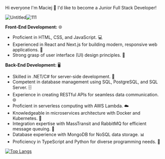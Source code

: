 Hi everyone I'm Maciej 👋
I'd like to become a Junior Full Stack Developer!

![Untitled](https://github.com/MaciejTrebacz/MaciejTrebacz/assets/106514256/cec3b8f6-0cca-49d8-a11c-70e63d678597)![111](https://github.com/MaciejTrebacz/MaciejTrebacz/assets/106514256/6dd7aecf-c189-4f3a-8500-a5c2d4cd3c9c)

**Front-End Development:** 🌐
- Proficient in HTML, CSS, and JavaScript. 💻
- Experienced in React and Next.js for building modern, responsive web applications. 🚀
- Strong grasp of user interface (UI) design principles. 🎨

**Back-End Development:** 🖥️
- Skilled in .NET/C# for server-side development. 🧰
- Competent in database management using SQL, PostgreSQL, and SQL Server. 🗄️
- Experience in creating RESTful APIs for seamless data communication. 🌐
- Proficient in serverless computing with AWS Lambda. ☁️
- Knowledgeable in microservices architecture with Docker and Kubernetes. 🐳
- Integration expertise with MassTransit and RabbitMQ for efficient message queuing. 📨
- Database experience with MongoDB for NoSQL data storage. 📊
- Proficiency in TypeScript and Python for diverse programming needs. 🐍

[![Top Langs](https://github-readme-stats.vercel.app/api/top-langs/?username=MaciejTrebacz&layout=donut-vertical&icons=true&theme=radical)](https://github.com/anuraghazra/github-readme-stats)
